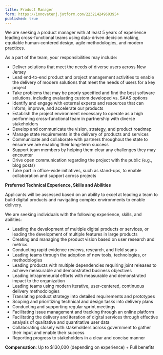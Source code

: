 ```yaml
---
title: Product Manager
form: https://innovatenj.jotform.com/223214249603954
published: true
---
```


We are seeking a product manager with at least 5 years of experience leading cross-functional teams using data-driven decision making, equitable human-centered design, agile methodologies, and modern practices.

As a part of the team, your responsibilities may include:

- Deliver solutions that meet the needs of diverse users across New Jersey
- Lead end-to-end product and project management activities to enable the delivery of modern solutions that meet the needs of users for a key project
- Take problems that may be poorly specified and find the best software solutions, including evaluating custom developed vs. SAAS options
- Identify and engage with external experts and resources that can inform, improve, and accelerate our products
- Establish the project environment necessary to operate as a high performing cross-functional team in partnership with diverse stakeholders
- Develop and communicate the vision, strategy, and product roadmap
- Manage state requirements in the delivery of products and services
- Communicate and collaborate with partners throughout the state to ensure we are enabling their long-term success
- Support team members by helping them clear any challenges they may encounter
- Drive open communication regarding the project with the public (e.g., blog posts)
- Take part in office-wide initiatives, such as stand-ups, to enable collaboration and support across projects

**Preferred Technical Experience, Skills and Abilities**

Applicants will be assessed based on an ability to excel at leading a team to build digital products and navigating complex environments to enable delivery.

We are seeking individuals with the following experience, skills, and abilities:

- Leading the development of multiple digital products or services, or leading the development of multiple features in large products
- Creating and managing the product vision based on user research and metrics
- Conducting rapid evidence reviews, research, and field scans
- Leading teams through the adoption of new tools, technologies, or methodologies
- Leading products with multiple dependencies requiring joint releases to achieve measurable and demonstrated business objectives
- Leading intrapreneurial efforts with measurable and demonstrated impact to the organization
- Leading teams using modern iterative, user-centered, continuous delivery methodologies
- Translating product strategy into detailed requirements and prototypes
- Scoping and prioritizing technical and design tasks into delivery plans
- Conducting and supporting regular sprint meetings
- Facilitating issue management and tracking through an online platform
- Facilitating the delivery and iteration of digital services through effective analysis of qualitative and quantitative user data
- Collaborating closely with stakeholders across government to gather their input and enable their success
- Reporting progress to stakeholders in a clear and concise manner

**Compensation**: Up to $130,000 (depending on experience) + Full benefits
